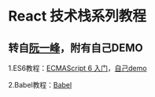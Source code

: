 # React 技术栈系列教程 #
## 转自[阮一峰](http://www.ruanyifeng.com/blog/2016/09/react-technology-stack.html)，附有自己DEMO ##

1.ES6教程：[ECMAScript 6 入门](http://es6.ruanyifeng.com "ECMAScript 6 入门")，[自己demo](https://github.com/EricLeeN1/ECMAScript6-Study-And-Demo "EricLeeN1")

2.Babel教程：[Babel](http://www.ruanyifeng.com/blog/2016/01/babel.html)